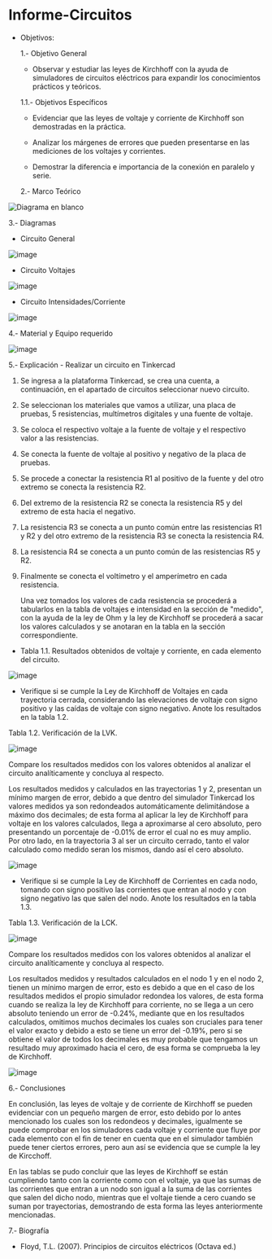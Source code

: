 # Informe-Circuitos
- Objetivos:

  1.- Objetivo General
   
     - Observar y estudiar las leyes de Kirchhoff con la ayuda de simuladores de circuitos eléctricos para expandir los conocimientos prácticos y teóricos.
     
  1.1.- Objetivos Específicos
   
     - Evidenciar que las leyes de voltaje y corriente de Kirchhoff son demostradas en la práctica.
     
     - Analizar los márgenes de errores que pueden presentarse en las mediciones de los voltajes y corrientes.
     
     - Demostrar la diferencia e importancia de la conexión en paralelo y serie.
     
  2.- Marco Teórico   
     
![Diagrama en blanco](https://user-images.githubusercontent.com/76134214/102702370-ef436680-422f-11eb-9551-46e5a5d370a2.png)
   
   3.- Diagramas
   
   - Circuito General
   
   ![image](https://user-images.githubusercontent.com/76134214/102729920-af987f80-4300-11eb-9ece-5d53efa9d3b2.png)

   - Circuito Voltajes
   
   ![image](https://user-images.githubusercontent.com/76134214/102729927-b1fad980-4300-11eb-9de3-11b39391ea64.png)
   
   - Circuito Intensidades/Corriente
   
   ![image](https://user-images.githubusercontent.com/76134214/102729929-b45d3380-4300-11eb-80d7-d5b28da34e1c.png)
   
   4.- Material y Equipo requerido

   ![image](https://user-images.githubusercontent.com/76134214/102844939-792f3300-43da-11eb-84e0-ac18c8f02a5b.png)

   
   5.- Explicación
        - Realizar un circuito en Tinkercad
        
   1. Se ingresa a la plataforma Tinkercad, se crea una cuenta, a continuación, en el apartado de circuitos seleccionar nuevo circuito.
        
   2. Se seleccionan los materiales que vamos a utilizar, una placa de pruebas, 5 resistencias, multímetros digitales y una fuente de voltaje.
        
   3. Se coloca el respectivo voltaje a la fuente de voltaje y el respectivo valor a las resistencias.
        
   4. Se conecta la fuente de voltaje al positivo y negativo de la placa de pruebas.
        
   5. Se procede a conectar la resistencia R1 al positivo de la fuente y del otro extremo se conecta la resistencia R2.
        
   6. Del extremo de la resistencia R2 se conecta la resistencia R5 y del extremo de esta hacia el negativo.
        
   7. La resistencia R3 se conecta a un punto común entre las resistencias R1 y R2 y del otro extremo de la resistencia R3 se conecta la resistencia R4.
        
   8. La resistencia R4 se conecta a un punto común de las resistencias R5 y R2.
        
   9. Finalmente se conecta el voltímetro y el amperímetro en cada resistencia.
        
       Una vez tomados los valores de cada resistencia se procederá a tabularlos en la tabla de voltajes e intensidad en la sección de "medido", con la ayuda de la ley de Ohm y la ley de Kirchhoff se procederá a sacar los valores calculados y se anotaran en la tabla en la sección correspondiente.
       
   - Tabla 1.1. Resultados obtenidos de voltaje y corriente, en cada elemento del circuito.
   
   ![image](https://user-images.githubusercontent.com/76134214/102844442-7b44c200-43d9-11eb-97da-cddb4f84f7f4.png)
   
   - Verifique si se cumple la Ley de Kirchhoff de Voltajes en cada trayectoria cerrada, considerando las elevaciones de voltaje con signo positivo y las caídas de voltaje con signo negativo. Anote los resultados en la tabla 1.2.
        
  Tabla 1.2. Verificación de la LVK.
     
  ![image](https://user-images.githubusercontent.com/76134214/102841870-bd6b0500-43d3-11eb-8a6c-a004e478b986.png)
  
  Compare los resultados medidos con los valores obtenidos al analizar el circuito analíticamente y concluya al respecto.
  
  Los resultados medidos y calculados en las trayectorias 1 y 2, presentan un mínimo margen de error, debido a que dentro del simulador Tinkercad los valores medidos ya son redondeados automáticamente delimitándose a máximo dos decimales; de esta forma al aplicar la ley de Kirchhoff para voltaje en los valores calculados, llega a aproximarse al cero absoluto, pero presentando un porcentaje de -0.01% de error el cual no es muy amplio. Por otro lado, en la trayectoria 3 al ser un circuito cerrado, tanto el valor calculado como medido seran los mismos, dando así el cero absoluto.
  
  ![image](https://user-images.githubusercontent.com/76132461/102846072-13907600-43dd-11eb-956d-d290b722e801.png)
 
        
   - Verifique si se cumple la Ley de Kirchhoff de Corrientes en cada nodo, tomando con signo positivo las corrientes que entran al nodo y con signo negativo las que salen
del nodo. Anote los resultados en la tabla 1.3.

  Tabla 1.3. Verificación de la LCK.
  
  ![image](https://user-images.githubusercontent.com/76134214/102841701-741ab580-43d3-11eb-99dd-ac7e7d338b38.png)
  
  Compare los resultados medidos con los valores obtenidos al analizar el circuito analíticamente y concluya al respecto.
  
   
 
  Los resultados medidos y resultados calculados en el nodo 1 y en el nodo 2, tienen un mínimo margen de error, esto es debido a que en el caso de los resultados medidos el propio simulador redondea los valores, de esta forma cuando se realiza la ley de Kirchhoff para corriente, no se llega a un cero absoluto teniendo un error de -0.24%, mediante que en los resultados calculados, omitimos muchos decimales los cuales son cruciales para tener el valor exacto y debido a esto se tiene un error del -0.19%, pero si se obtiene el valor de todos los decimales es muy probable que tengamos un resultado muy aproximado hacia el cero, de esa forma se comprueba la ley de Kirchhoff.
  
  ![image](https://user-images.githubusercontent.com/76132461/102841570-2c942980-43d3-11eb-9a22-c0e6354e5478.png)
   
   
   6.- Conclusiones
   
   En conclusión, las leyes de voltaje y de corriente de Kirchhoff se pueden evidenciar con un pequeño margen de error, esto debido por lo antes mencionado los cuales son los redondeos y decimales, igualmente se puede comprobar en los simuladores cada voltaje y corriente que fluye por cada elemento con el fin de tener en cuenta que en el simulador también puede tener ciertos errores, pero aun así se evidencia que se cumple la ley de Kircchoff.
   
   En las tablas se pudo concluir que las leyes de Kirchhoff se están cumpliendo tanto con la corriente como con el voltaje, ya que las sumas de las corrientes que entran a un nodo son igual a la suma de las corrientes que salen del dicho nodo, mientras que el voltaje tiende a cero cuando se suman por trayectorias, demostrando de esta forma las leyes anteriormente mencionadas. 
   
   7.- Biografía
   
   - Floyd, T.L. (2007). Principios de circuitos eléctricos (Octava ed.)
   


   

